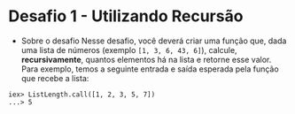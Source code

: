 # Desafio 1 - Utilizando Recursão

* Sobre o desafio
Nesse desafio, você deverá criar uma função que, dada uma lista de números (exemplo `[1, 3, 6, 43, 6]`), 
calcule, **recursivamente**, 
quantos elementos há na lista e retorne esse valor.
Para exemplo, temos a seguinte entrada e saída esperada pela função que recebe a lista:

```
iex> ListLength.call([1, 2, 3, 5, 7])
...> 5
```
